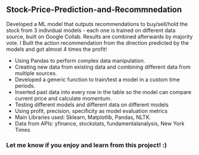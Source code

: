 ## Stock-Price-Prediction-and-Recommnedation
Developed a ML model that outputs recommendations to buy/sell/hold the stock from 3
individual models - each one is trained on different data source, built on Google Collab.
Results are combined afterwards by majority vote. I Built the action recommendation
from the direction predicted by the models and got almost 4 times the profit!
* Using Pandas to perform complex data manipulation.
* Creating new data from existing data and combining different data from multiple
sources.
* Developed a generic function to train/test a model in a custom time periods.
* Inserted past data into every row in the table so the model can compare current
price and calculate momentum.
* Testing different models and different data on different models
* Using profit, precision, specificity as model evaluation metrics
* Main Libraries used: Sklearn, Matplotlib, Pandas, NLTK.
* Data from APIs: yfinance, stockstats, fundamentalanalysis, New York Times

### Let me know if you enjoy and learn from this project! :)
